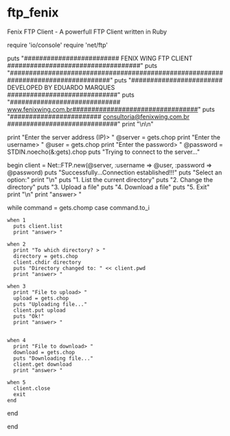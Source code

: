 # ftp_fenix
Fenix FTP Client - A powerfull FTP Client written in Ruby

require 'io/console'
require 'net/ftp'

puts "######################### FENIX WING FTP CLIENT ###################################"
puts "###################################################################################"
puts "######################## DEVELOPED BY EDUARDO MARQUES #############################"
puts "############################# www.fenixwing.com.br#################################"
puts "######################## consultoria@fenixwing.com.br #############################"
print "\n\n"


print "Enter the server address (IP)> "
@server = gets.chop
print "Enter the username> "
@user = gets.chop
print "Enter the password> "
@password = STDIN.noecho(&:gets).chop
puts "Trying to connect to the server..."

begin
  client = Net::FTP.new(@server, :username => @user, :password => @password)
  puts "Successfully...Connection established!!!"
  puts "Select an option:"
  print "\n"
  puts "1. List the current directory"
  puts "2. Change the directory"
  puts "3. Upload a file"
  puts "4. Download a file"
  puts "5. Exit"
  print "\n"
  print "answer> "

  while command = gets.chomp
    case command.to_i

    when 1
      puts client.list
      print "answer> "

    when 2
      print "To which directory? > "
      directory = gets.chop
      client.chdir directory
      puts "Directory changed to: " << client.pwd
      print "answer> "

    when 3
      print "File to upload> "
      upload = gets.chop
      puts "Uploading file..."
      client.put upload
      puts "Ok!"
      print "answer> "


    when 4
      print "File to download> "
      download = gets.chop
      puts "Downloading file..."
      client.get download
      print "answer> "

    when 5
      client.close
      exit
    end
  end

  end
